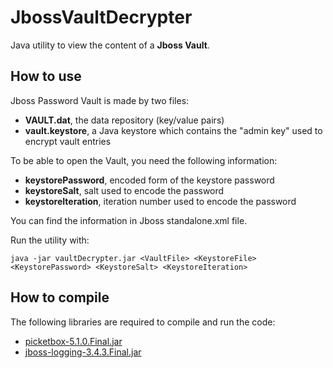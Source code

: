# JbossVaultDecrypter
Java utility to view the content of a **Jboss Vault**.

## How to use
Jboss Password Vault is made by two files:
 - **VAULT.dat**, the data repository (key/value pairs)
 - **vault.keystore**, a Java keystore which contains the "admin key" used to encrypt vault entries

To be able to open the Vault, you need the following information:
 - **keystorePassword**, encoded form of the keystore password
 - **keystoreSalt**, salt used to encode the password
 - **keystoreIteration**, iteration number used to encode the password

You can find the information in Jboss standalone.xml file.

Run the utility with:
```
java -jar vaultDecrypter.jar <VaultFile> <KeystoreFile> <KeystorePassword> <KeystoreSalt> <KeystoreIteration>
```

## How to compile
The following libraries are required to compile and run the code:
 - [picketbox-5.1.0.Final.jar](https://mvnrepository.com/artifact/org.picketbox/picketbox/5.1.0.Final)
 - [jboss-logging-3.4.3.Final.jar](https://mvnrepository.com/artifact/org.jboss.logging/jboss-logging/3.4.0.Final)

